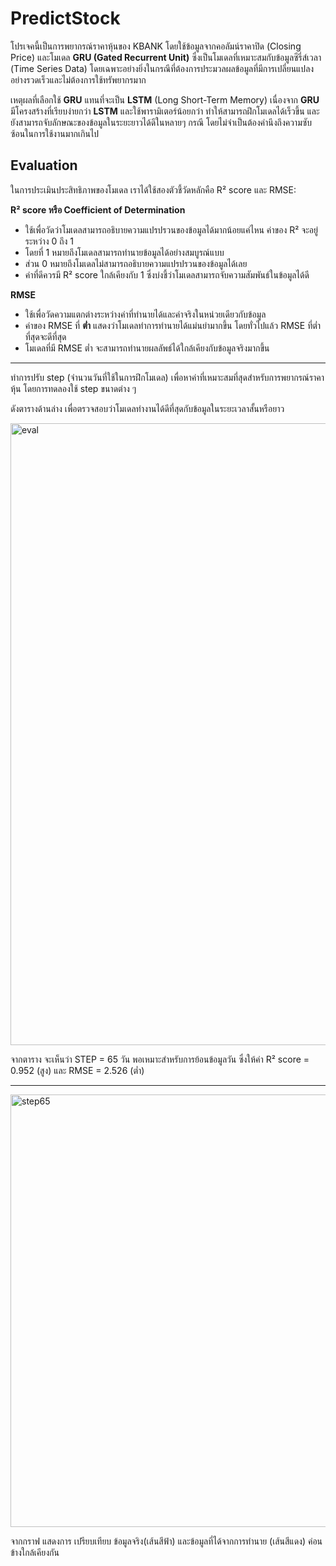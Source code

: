 # PredictStock

โปรเจคนี้เป็นการพยากรณ์ราคาหุ้นของ KBANK โดยใช้ข้อมูลจากคอลัมน์ราคาปิด (Closing Price) และโมเดล **GRU (Gated Recurrent Unit)** ซึ่งเป็นโมเดลที่เหมาะสมกับข้อมูลซีรี่ส์เวลา (Time Series Data) โดยเฉพาะอย่างยิ่งในกรณีที่ต้องการประมวลผลข้อมูลที่มีการเปลี่ยนแปลงอย่างรวดเร็วและไม่ต้องการใช้ทรัพยากรมาก

เหตุผลที่เลือกใช้ **GRU** แทนที่จะเป็น **LSTM** (Long Short-Term Memory) เนื่องจาก **GRU** มีโครงสร้างที่เรียบง่ายกว่า **LSTM** และใช้พารามิเตอร์น้อยกว่า ทำให้สามารถฝึกโมเดลได้เร็วขึ้น และยังสามารถจับลักษณะของข้อมูลในระยะยาวได้ดีในหลายๆ กรณี โดยไม่จำเป็นต้องคำนึงถึงความซับซ้อนในการใช้งานมากเกินไป


## Evaluation

ในการประเมินประสิทธิภาพของโมเดล เราได้ใช้สองตัวชี้วัดหลักคือ R² score และ RMSE​ :

**R² score หรือ Coefficient of Determination** 

- ใช้เพื่อวัดว่าโมเดลสามารถอธิบายความแปรปรวนของข้อมูลได้มากน้อยแค่ไหน ค่าของ R² จะอยู่ระหว่าง 0 ถึง 1 
- โดยที่ 1 หมายถึงโมเดลสามารถทำนายข้อมูลได้อย่างสมบูรณ์แบบ 
- ส่วน 0 หมายถึงโมเดลไม่สามารถอธิบายความแปรปรวนของข้อมูลได้เลย 
- ค่าที่ดีควรมี R² score ใกล้เคียงกับ 1 ซึ่งบ่งชี้ว่าโมเดลสามารถจับความสัมพันธ์ในข้อมูลได้ดี

**RMSE**
- ใช้เพื่อวัดความแตกต่างระหว่างค่าที่ทำนายได้และค่าจริงในหน่วยเดียวกับข้อมูล
- ค่าของ RMSE ที่ **ต่ำ** แสดงว่าโมเดลทำการทำนายได้แม่นยำมากขึ้น โดยทั่วไปแล้ว RMSE ที่ต่ำที่สุดจะดีที่สุด
- โมเดลที่มี RMSE ต่ำ จะสามารถทำนายผลลัพธ์ได้ใกล้เคียงกับข้อมูลจริงมากขึ้น

 <hr>
 
ทำการปรับ step (จำนวนวันที่ใช้ในการฝึกโมเดล) เพื่อหาค่าที่เหมาะสมที่สุดสำหรับการพยากรณ์ราคาหุ้น 
โดยการทดลองใช้ step ขนาดต่าง ๆ 

ดังตารางด้านล่าง เพื่อตรวจสอบว่าโมเดลทำงานได้ดีที่สุดกับข้อมูลในระยะเวลาสั้นหรือยาว

<img width="995" alt="eval" src="https://github.com/user-attachments/assets/67455851-02ab-4843-b35e-106228750f54" />



จากตาราง จะเห็นว่า STEP = 65 วัน พอเหมาะสำหรับการย้อนข้อมูลวัน 
ซึ่งให้ค่า R² score = 0.952 (สูง) และ RMSE = 2.526 (ต่ำ) 


<hr>

<img width="692" alt="step65" src="https://github.com/user-attachments/assets/a4c28728-ed4d-4819-9f42-043c307cd989" />

จากกราฟ แสดงการ เปรียบเทียบ ข้อมูลจริง(เส้นสีฟ้า) และข้อมูลที่ได้จากการทำนาย (เส้นสีแดง) ค่อนข้างใกล้เคียงกัน





